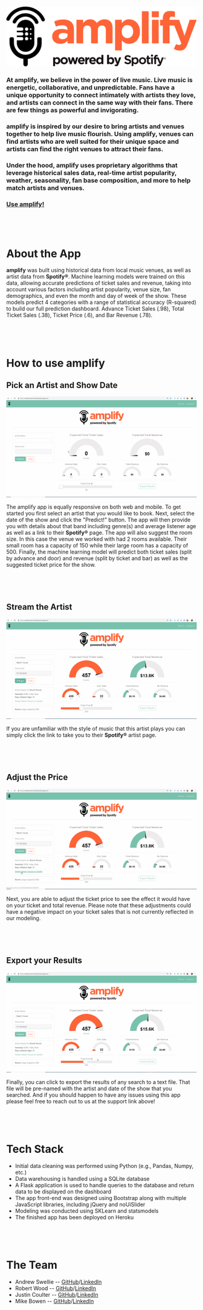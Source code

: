 ![1-Logo](static/images/amplify_2000.png)




### At **amplify**, we believe in the power of live music. Live music is energetic, collaborative, and unpredictable. Fans have a unique opportunity to connect intimately with artists they love, and artists can connect in the same way with their fans. There are few things as powerful and invigorating. 

### amplify is inspired by our desire to bring artists and venues together to help live music flourish. Using amplify, venues can find artists who are well suited for their unique space and artists can find the right venues to attract their fans. 

### Under the hood, amplify uses proprietary algorithms that leverage historical sales data, real-time artist popularity, weather, seasonality, fan base composition, and more to help match artists and venues.

### [Use amplify!](https://amplify-artist-booking.herokuapp.com/ "Amplify Artist Booking")
&nbsp;


&nbsp;


# About the App

**amplify** was built using historical data from local music venues, as well as artist data from **Spotify®**. Machine learning models were trained on this data, allowing accurate predictions of ticket sales and revenue, taking into account various factors including artist popularity, venue size, fan demographics, and even the month and day of week of the show. These models predict 4 categories with a range of statistical accuracy (R-squared) to build our full prediction dashboard. Advance Ticket Sales (.98), Total Ticket Sales (.38), Ticket Price (.6), and Bar Revenue (.78). 
&nbsp;


&nbsp;


&nbsp;

# How to use amplify

## Pick an Artist and Show Date
![1-Logo](static/images/howto1.gif)

The amplify app is equally responsive on both web and mobile. To get started you first select an artist that you would like to book. Next, select the date of the show and click the "Predict!" button. The app will then provide you with details about that band including genre(s) and average listener age as well as a link to their **Spotify®** page. The app will also suggest the room size. In this case the venue we worked with had 2 rooms available. Their small room has a capacity of 150 while their large room has a capacity of 500. Finally, the machine learning model will predict both ticket sales (split by advance and door) and revenue (split by ticket and bar) as well as the suggested ticket price for the show.
&nbsp;


&nbsp;


&nbsp;


## Stream the Artist
![1-Logo](static/images/howto2.gif)

If you are unfamiliar with the style of music that this artist plays you can simply click the link to take you to their **Spotify®** artist page.
&nbsp;


&nbsp;


&nbsp;

## Adjust the Price
![1-Logo](static/images/howto3.gif)

Next, you are able to adjust the ticket price to see the effect it would have on your ticket and total revenue. Please note that these adjustments could have a negative impact on your ticket sales that is not currently reflected in our modeling.
&nbsp;


&nbsp;


&nbsp;

## Export your Results
![1-Logo](static/images/howto4.gif)

Finally, you can click to export the results of any search to a text file. That file will be pre-named with the artist and date of the show that you searched. And if you should happen to have any issues using this app please feel free to reach out to us at the support link above!
&nbsp;


&nbsp;


&nbsp;



# Tech Stack

* Initial data cleaning was performed using Python (e.g., Pandas, Numpy, etc.)
* Data warehousing is handled using a SQLite database
* A Flask application is used to handle queries to the database and return data to be displayed on the dashboard
* The app front-end was designed using Bootstrap along with multiple JavaScript libraries, including jQuery and noUiSlider
* Modeling was conducted using SKLearn and statsmodels
* The finished app has been deployed on Heroku
&nbsp;


&nbsp;


&nbsp;

# The Team

* Andrew Swellie -- [GitHub](https://github.com/andrewswellie "Andy's GitHub")/[LinkedIn](https://www.linkedin.com/in/andrewswellie/ "Andy's LinkedIn")
* Robert Wood -- [GitHub](https://github.com/robert-rd-wood "Robert's GitHub")/[LinkedIn](https://www.linkedin.com/in/robert-rd-wood/ "Robert's LinkedIn")
* Justin Coulter -- [GitHub](https://github.com/JustinCoulter "Justin's GitHub")/[LinkedIn](https://www.linkedin.com/in/justin-coulter-69641817a/ "Justin's LinkedIn")
* Mike Bowen -- [GitHub](https://github.com/oyamatsumi04 "Mike's GitHub")/[LinkedIn](https://www.linkedin.com/in/michael-bowen-77513340/ "Mike's LinkedIn")






